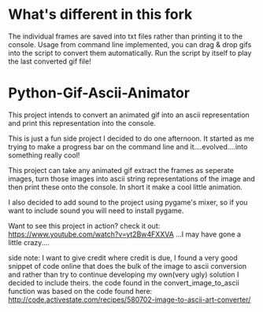 # What's different in this fork
The individual frames are saved into txt files rather than printing it to the console. Usage from command line implemented, you can drag & drop gifs into the script to convert them automatically. Run the script by itself to play the last converted gif file!

# Python-Gif-Ascii-Animator
This project intends to convert an animated gif into an ascii representation and print this representation into the console. 

This is just a fun side project I decided to do one afternoon. It started as me trying to make a progress bar on the command line and it....evolved....into something really cool!

This project can take any animated gif extract the frames as seperate images, turn those images into ascii string representations of the image and then print these onto the console.
In short it make a cool little animation.

I also decided to add sound to the project using pygame's mixer, so if you want to include sound you will need to install pygame.

Want to see this project in action? check it out: https://www.youtube.com/watch?v=yt2Bw4FXXVA
...I may have gone a little crazy....





side note: I want to give credit where credit is due, I found a very good snippet of code online that does the bulk of the image to
ascii conversion and rather than try to continue developing my own(very ugly) solution I decided to include theirs.
the code found in the convert_image_to_ascii function was based on the code found here: http://code.activestate.com/recipes/580702-image-to-ascii-art-converter/
